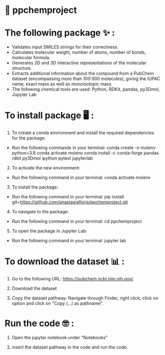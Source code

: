 # 🧪 ppchemproject
# The following package ✨ : 
- Validates input SMILES strings for their correctness.
- Calculates molecular weight, number of atoms, number of bonds, molecular formula.
- Generates 2D and 3D interactive representations of the molecular structure.
- Extracts additional information about the compound from a PubChem dataset (encompassing more than 100'000 molecules), giving the IUPAC name, exact mass as well as monoisotopic mass.
- The following chemical tools are used: Python, RDKit, pandas, py3Dmol, Jupyter Lab

# To install package 🖥️ :

1) To create a conda environment and install the required dependencies for the package:
- Run the following commands in your terminal:
conda create -n molenv python=3.8
conda activate molenv
conda install -c conda-forge pandas rdkit py3Dmol ipython pytest jupyterlab

2) To activate the new environment:
- Run the following command in your terminal:
conda activate molenv

3) To install the package: 
- Run the following command in your terminal:
pip install git+https://github.com/anastasiafloris/ppchemproject.git

4) To navigate to the package:
- Run the following command in your terminal:
cd ppchemproject

5) To open the package in Jupyter Lab:
- Run the following command in your terminal:
jupyter lab

# To download the dataset 📊 :
1) Go to the following URL: https://pubchem.ncbi.nlm.nih.gov/.

2) Download the dataset

3) Copy the dataset pathway: Navigate through Finder, right click, click on option and click on "Copy (...) as pathname".

# Run the code 🤓 :
1) Open the jupyter notebook under "Notebooks"

2) insert the dataset pathway in the code and run the code.


